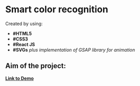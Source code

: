 # Smart color recognition 
Created by using:

- **#HTML5**
- **#CSS3**
- **#React JS**
- **#SVGs**   *plus implementation of GSAP library for animation*

## Aim of the project:


**[Link to Demo](https://geeeva.github.io/Animated-timeline/)**
